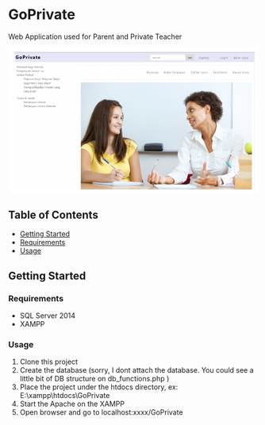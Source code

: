 # GoPrivate
Web Application used for Parent and Private Teacher

![alt text](https://github.com/orianisihaloho/GoPrivate/blob/master/GoPrivate.png?raw=true)

## Table of Contents
* [Getting Started](#getting-started)
* [Requirements](#requirements)
* [Usage](#usage)

## Getting Started
### Requirements
* SQL Server 2014
* XAMPP

### Usage
1. Clone this project
2. Create the database (sorry, I dont attach the database. You could see a little bit of DB structure on db_functions.php )
3. Place the project under the htdocs directory, ex: E:\xampp\htdocs\GoPrivate
4. Start the Apache on the XAMPP
5. Open browser and go to localhost:xxxx/GoPrivate
